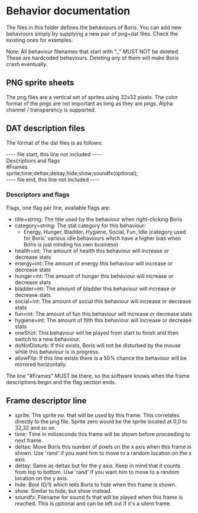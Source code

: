 # Behavior documentation
The files in this folder defines the behaviours of Boris. You can add new behaviours simply by supplying a new pair of png+dat files. Check the existing ones for examples.

Note: All behaviour filenames that start with "_" MUST NOT be deleted. These are hardcoded behaviours. Deleting any of them will make Boris crash eventually.

## PNG sprite sheets
The png files are a vertical set of sprites using 32x32 pixels. The color format of the pngs are not important as long as they are pngs. Alpha channel / transparency is supported.

## DAT description files
The format of the dat files is as follows:

---- file start, this line not included ----\
Descriptiors and flags\
#Frames\
sprite;time;deltax;deltay;hide;show;soundfx(optional);\
---- file end, this line not included ----

### Descriptors and flags
Flags, one flag per line, available flags are:
* title=string: The title used by the behaviour when right-clicking Boris
* category=string: The stat category for this behaviour:
  * Energy, Hunger, Bladder, Hygiene, Social, Fun, Idle (category used for Boris' various idle behaviours which have a higher bias when Boris is just minding his own business)
* health=int: The amount of health this behaviour will increase or decrease stats
* energy=int: The amount of energy this behaviour will increase or decrease stats
* hunger=int: The amount of hunger this behaviour will increase or decrease stats
* bladder=int: The amount of bladder this behaviour will increase or decrease stats
* social=int: The amount of social this behaviour will increase or decrease stats
* fun=int: The amount of fun this behaviour will increase or decrease stats
* hygiene=int: The amount of filth this behaviour will increase or decrease stats
* oneShot: This behaviour will be played from start to finish and then switch to a new behaviour.
* doNotDisturb: If this exists, Boris will not be disturbed by the mouse while this behaviour is in progress.
* allowFlip: If this line exists there is a 50% chance the behaviour will be mirrored horizontally.

The line "#Frames" MUST be there, so the software knows when the frame
descriptions begin and the flag section ends.

## Frame descriptor line
* sprite: The sprite no. that will be used by this frame. This correlates directly to the png file. Sprite zero would be the sprite located at 0,0 to 32,32 and so on.
* time: Time in miliseconds this frame will be shown before proceeding to next frame.
* deltax: Move Boris this number of pixels on the x axis when this frame is shown. Use 'rand' if you want him to move to a random location on the x axis.
* deltay: Same as deltax but for the y axis. Keep in mind that it counts from top to bottom. Use 'rand' if you want him to move to a random location on the y axis.
* hide: Bool (0/1) which tells Boris to hide when this frame is shown.
* show: Similar to hide, but show instead.
* soundfx: Filename for sound fx that will be played when this frame is reached. This is optional and can be left out if it's a silent frame.
